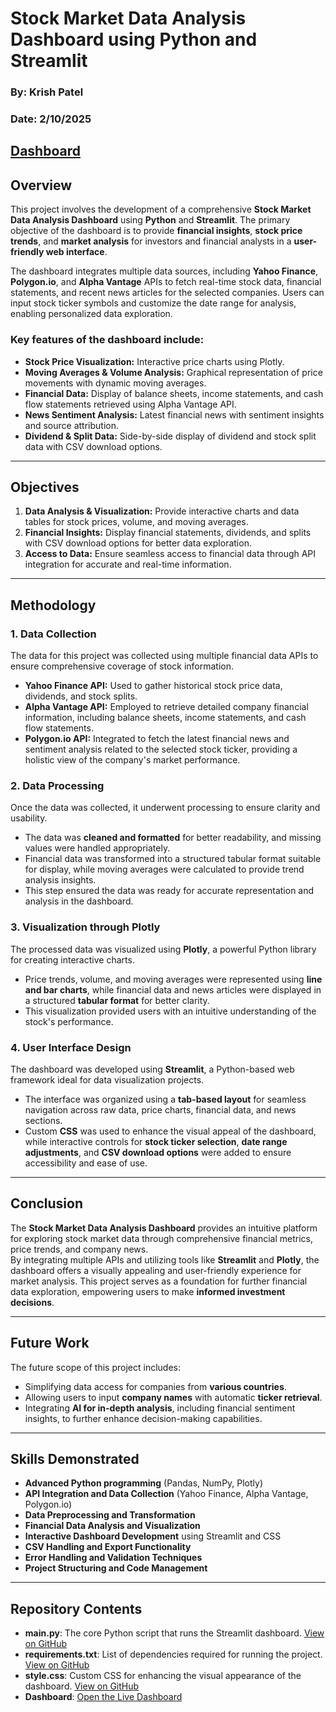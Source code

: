# Stock Market Data Analysis Dashboard using Python and Streamlit
### By: **Krish Patel**  
### Date: **2/10/2025**
[Dashboard](https://stock-dashboard-f2gvrrhmca2pfxn8yd6gfd.streamlit.app/)
---

## Overview
This project involves the development of a comprehensive **Stock Market Data Analysis Dashboard** using **Python** and **Streamlit**. The primary objective of the dashboard is to provide **financial insights**, **stock price trends**, and **market analysis** for investors and financial analysts in a **user-friendly web interface**.

The dashboard integrates multiple data sources, including **Yahoo Finance**, **Polygon.io**, and **Alpha Vantage** APIs to fetch real-time stock data, financial statements, and recent news articles for the selected companies. Users can input stock ticker symbols and customize the date range for analysis, enabling personalized data exploration.

### Key features of the dashboard include:
- **Stock Price Visualization:** Interactive price charts using Plotly.
- **Moving Averages & Volume Analysis:** Graphical representation of price movements with dynamic moving averages.
- **Financial Data:** Display of balance sheets, income statements, and cash flow statements retrieved using Alpha Vantage API.
- **News Sentiment Analysis:** Latest financial news with sentiment insights and source attribution.
- **Dividend & Split Data:** Side-by-side display of dividend and stock split data with CSV download options.

---

## Objectives
1. **Data Analysis & Visualization:** Provide interactive charts and data tables for stock prices, volume, and moving averages.
2. **Financial Insights:** Display financial statements, dividends, and splits with CSV download options for better data exploration.
3. **Access to Data:** Ensure seamless access to financial data through API integration for accurate and real-time information.

---

## Methodology

### 1. Data Collection
The data for this project was collected using multiple financial data APIs to ensure comprehensive coverage of stock information.  
- **Yahoo Finance API:** Used to gather historical stock price data, dividends, and stock splits.  
- **Alpha Vantage API:** Employed to retrieve detailed company financial information, including balance sheets, income statements, and cash flow statements.  
- **Polygon.io API:** Integrated to fetch the latest financial news and sentiment analysis related to the selected stock ticker, providing a holistic view of the company's market performance.

### 2. Data Processing
Once the data was collected, it underwent processing to ensure clarity and usability.  
- The data was **cleaned and formatted** for better readability, and missing values were handled appropriately.  
- Financial data was transformed into a structured tabular format suitable for display, while moving averages were calculated to provide trend analysis insights.  
- This step ensured the data was ready for accurate representation and analysis in the dashboard.

### 3. Visualization through Plotly
The processed data was visualized using **Plotly**, a powerful Python library for creating interactive charts.  
- Price trends, volume, and moving averages were represented using **line and bar charts**, while financial data and news articles were displayed in a structured **tabular format** for better clarity.  
- This visualization provided users with an intuitive understanding of the stock's performance.

### 4. User Interface Design
The dashboard was developed using **Streamlit**, a Python-based web framework ideal for data visualization projects.  
- The interface was organized using a **tab-based layout** for seamless navigation across raw data, price charts, financial data, and news sections.  
- Custom **CSS** was used to enhance the visual appeal of the dashboard, while interactive controls for **stock ticker selection**, **date range adjustments**, and **CSV download options** were added to ensure accessibility and ease of use.

---

## Conclusion
The **Stock Market Data Analysis Dashboard** provides an intuitive platform for exploring stock market data through comprehensive financial metrics, price trends, and company news.  
By integrating multiple APIs and utilizing tools like **Streamlit** and **Plotly**, the dashboard offers a visually appealing and user-friendly experience for market analysis. This project serves as a foundation for further financial data exploration, empowering users to make **informed investment decisions**.

---

## Future Work
The future scope of this project includes:
- Simplifying data access for companies from **various countries**.  
- Allowing users to input **company names** with automatic **ticker retrieval**.  
- Integrating **AI for in-depth analysis**, including financial sentiment insights, to further enhance decision-making capabilities.

---

## Skills Demonstrated
- **Advanced Python programming** (Pandas, NumPy, Plotly)  
- **API Integration and Data Collection** (Yahoo Finance, Alpha Vantage, Polygon.io)  
- **Data Preprocessing and Transformation**  
- **Financial Data Analysis and Visualization**  
- **Interactive Dashboard Development** using Streamlit and CSS  
- **CSV Handling and Export Functionality**  
- **Error Handling and Validation Techniques**  
- **Project Structuring and Code Management**  

---

## Repository Contents

- **main.py**: The core Python script that runs the Streamlit dashboard. [View on GitHub](https://github.com/patelk1833/stock-dashboard/blob/main/main.py)
- **requirements.txt**: List of dependencies required for running the project. [View on GitHub](https://github.com/patelk1833/stock-dashboard/blob/main/requirements.txt)
- **style.css**: Custom CSS for enhancing the visual appearance of the dashboard. [View on GitHub](https://github.com/patelk1833/stock-dashboard/blob/main/style.css)
- **Dashboard**: [Open the Live Dashboard](https://stock-dashboard-f2gvrrhmca2pfxn8yd6gfd.streamlit.app/)
 

